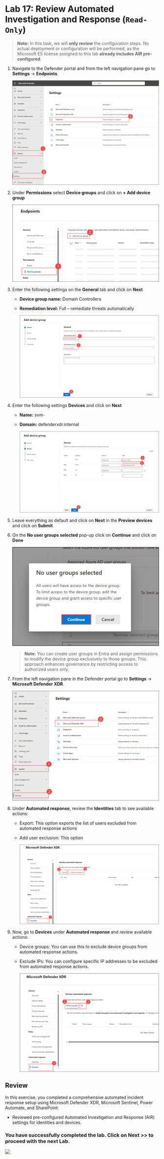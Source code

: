 # Lab 17: Review Automated Investigation and Response (`Read-Only`)

> **Note:** In this task, we will **only review** the configuration steps. No actual deployment or configuration will be performed, as the Microsoft E5 license assigned to this lab **already includes AIR pre-configured**.

1. Navigate to the Defender portal and from the left navigation pane go to **Settings** → **Endpoints**.

   ![](../media/E4T1S1.png)

1. Under **Permissions** select **Device groups** and click on **+ Add device group**

   ![](../media/E4T1S2.png)

1. Enter the following settings on the **General** tab and click on **Next**

   - **Device group name:** Domain Controllers
   - **Remediation level:** Full – remediate threats automatically

      ![](../media/E4T1S3.png)

1. Enter the following settings **Devices** and click on **Next**

   - **Name:** svm-<inject key="DeploymentID" enableCopy="false"/>
   - **Domain:** defenderxdr.internal

      ![](../media/E4T1S4.png)

1. Leave everything as default and click on **Next** in the **Preview devices** and click on **Submit**

1. On the **No user groups selected** pop-up click on **Continue** and click on **Done**

   ![](../media/E4T1S5.png)

   >**Note:** You can create user groups in Entra and assign permissions to modify the device group exclusively to those groups. This approach enhances governance by restricting access to authorized users only.

1. From the left navigation pane in the Defender portal go to **Settings** → **Microsoft Defender XDR**.

   ![](../media/E4T1S6.png)

1. Under **Automated response**, review the **Identities** tab to see available actions:

   - Export: This option exports the list of users excluded from automated response actions
   - Add user exclusion: This option

     ![](../media/E4T1S8.png)

1. Now, go to **Devices** under **Automated response** and review available actions:

   - Device groups: You can use this to exclude device groups from automated response actions.
   - Exclude IPs: You can configure specific IP addresses to be excluded from automated response actions.

     ![](../media/E4T1S9.png)

## Review

In this exercise, you completed a comprehensive automated incident response setup using Microsoft Defender XDR, Microsoft Sentinel, Power Automate, and SharePoint:

- Reviewed pre-configured Automated Investigation and Response (AIR) settings for identities and devices.  

### You have successfully completed the lab. Click on **Next >>** to proceed with the next Lab.

![](.../media/rd_gs_1_9.png)
